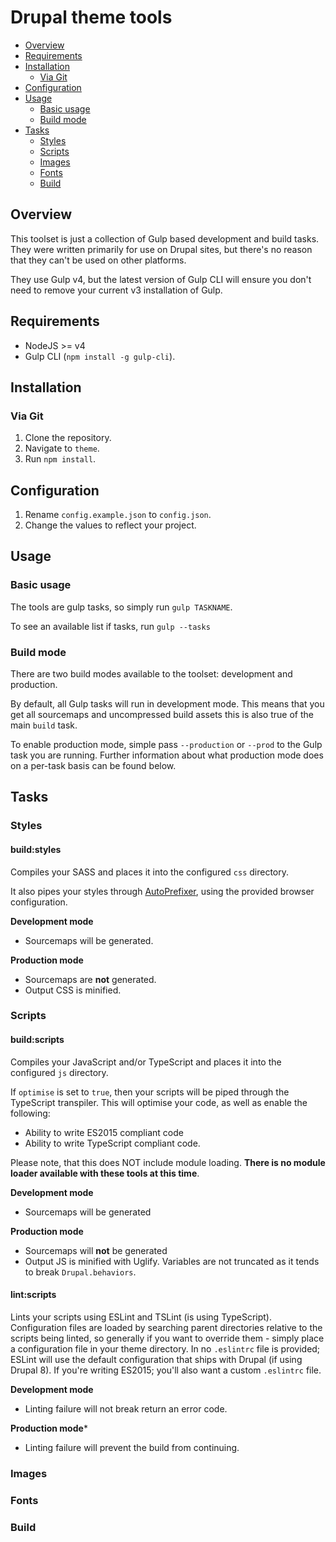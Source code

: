 # Drupal theme tools

<!-- TOC depthFrom:2 depthTo:3 -->

- [Overview](#overview)
- [Requirements](#requirements)
- [Installation](#installation)
  - [Via Git](#via-git)
- [Configuration](#configuration)
- [Usage](#usage)
  - [Basic usage](#basic-usage)
  - [Build mode](#build-mode)
- [Tasks](#tasks)
  - [Styles](#styles)
  - [Scripts](#scripts)
  - [Images](#images)
  - [Fonts](#fonts)
  - [Build](#build)

<!-- /TOC -->

## Overview

This toolset is just a collection of Gulp based development and build tasks.
They were written primarily for use on Drupal sites, but there's no reason that
they can't be used on other platforms.

They use Gulp v4, but the latest version of Gulp CLI will ensure you don't need
to remove your current v3 installation of Gulp.

## Requirements

* NodeJS >= v4
* Gulp CLI (`npm install -g gulp-cli`).

## Installation

### Via Git

1. Clone the repository.
2. Navigate to `theme`.
3. Run `npm install`.

## Configuration

1. Rename `config.example.json` to `config.json`.
2. Change the values to reflect your project.

## Usage

### Basic usage

The tools are gulp tasks, so simply run `gulp TASKNAME`.

To see an available list if tasks, run `gulp --tasks`

### Build mode

There are two build modes available to the toolset: development and production.

By default, all Gulp tasks will run in development mode. This means that you
get all sourcemaps and uncompressed build assets this is also true of the main
`build` task.

To enable production mode, simple pass `--production` or `--prod` to the Gulp
task you are running. Further information about what production mode does on a
per-task basis can be found below.

## Tasks

### Styles

#### build:styles

Compiles your SASS and places it into the configured `css` directory.

It also pipes your styles through [AutoPrefixer][autoprefixer], using the
provided browser configuration.

**Development mode**

- Sourcemaps will be generated.

**Production mode**

- Sourcemaps are **not** generated.
- Output CSS is minified.

### Scripts

#### build:scripts

Compiles your JavaScript and/or TypeScript and places it into the configured
`js` directory.

If `optimise` is set to `true`, then your scripts will be piped through the
TypeScript transpiler. This will optimise your code, as well as enable the
following:

- Ability to write ES2015 compliant code
- Ability to write TypeScript compliant code.

Please note, that this does NOT include module loading. **There is no module
loader available with these tools at this time**.

**Development mode**

- Sourcemaps will be generated

**Production mode**

- Sourcemaps will **not** be generated
- Output JS is minified with Uglify. Variables are not truncated as it tends to
  break `Drupal.behaviors`.

#### lint:scripts

Lints your scripts using ESLint and TSLint (is using TypeScript). Configuration
files are loaded by searching parent directories relative to the scripts being
linted, so generally if you want to override them - simply place a
configuration file in your theme directory. In no `.eslintrc` file is provided;
ESLint will use the default configuration that ships with Drupal (if using Drupal
8). If you're writing ES2015; you'll also want a custom `.eslintrc` file.

**Development mode**

- Linting failure will not break return an error code.

**Production mode***

- Linting failure will prevent the build from continuing.

### Images

### Fonts

### Build

[autoprefixer]: https://github.com/postcss/autoprefixer